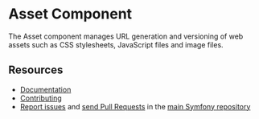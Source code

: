 Asset Component
===============

The Asset component manages URL generation and versioning of web assets such as
CSS stylesheets, JavaScript files and image files.

Resources
---------

  * [Documentation](https://symfony.com/doc/current/components/asset/introduction.html)
  * [Contributing](https://symfony.com/doc/current/contributing/index.html)
  * [Report issues](https://github.com/oldpak/symfony/issues) and
    [send Pull Requests](https://github.com/oldpak/symfony/pulls)
    in the [main Symfony repository](https://github.com/oldpak/symfony)
